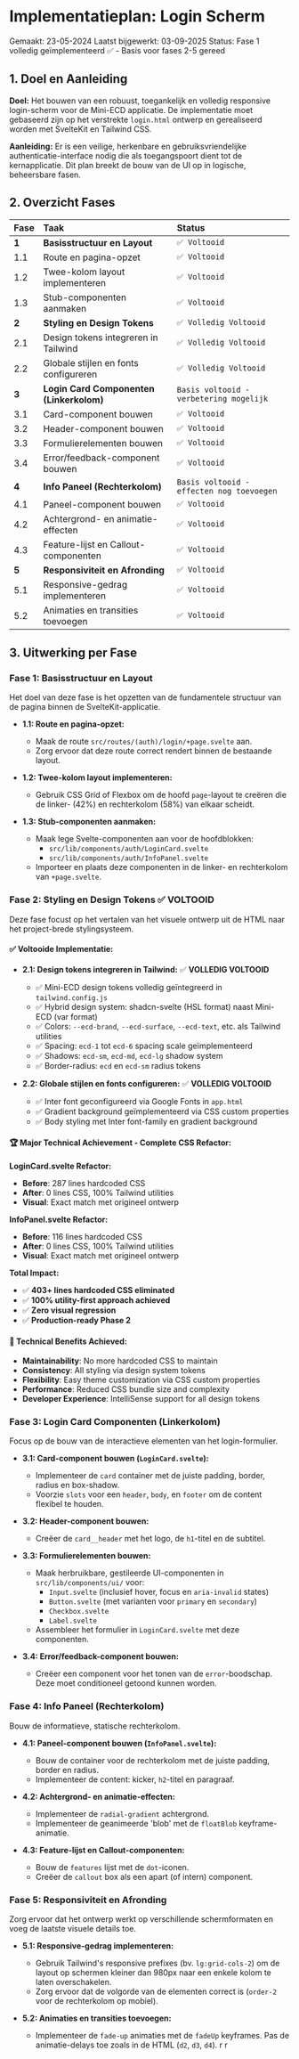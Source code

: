 # Implementatieplan: Login Scherm

Gemaakt: 23-05-2024
Laatst bijgewerkt: 03-09-2025
Status: Fase 1 volledig geïmplementeerd ✅ - Basis voor fases 2-5 gereed

## 1. Doel en Aanleiding

**Doel:** Het bouwen van een robuust, toegankelijk en volledig responsive login-scherm voor de Mini-ECD applicatie. De implementatie moet gebaseerd zijn op het verstrekte `login.html` ontwerp en gerealiseerd worden met SvelteKit en Tailwind CSS.

**Aanleiding:** Er is een veilige, herkenbare en gebruiksvriendelijke authenticatie-interface nodig die als toegangspoort dient tot de kernapplicatie. Dit plan breekt de bouw van de UI op in logische, beheersbare fasen.

## 2. Overzicht Fases

| Fase | Taak | Status |
| :--- | :--- | :--- |
| **1** | **Basisstructuur en Layout** | `✅ Voltooid` |
| 1.1 | Route en pagina-opzet | `✅ Voltooid` |
| 1.2 | Twee-kolom layout implementeren | `✅ Voltooid` |
| 1.3 | Stub-componenten aanmaken | `✅ Voltooid` |
| **2** | **Styling en Design Tokens** | `✅ Volledig Voltooid` |
| 2.1 | Design tokens integreren in Tailwind | `✅ Volledig Voltooid` |
| 2.2 | Globale stijlen en fonts configureren | `✅ Volledig Voltooid` |
| **3** | **Login Card Componenten (Linkerkolom)** | `Basis voltooid - verbetering mogelijk` |
| 3.1 | Card-component bouwen | `✅ Voltooid` |
| 3.2 | Header-component bouwen | `✅ Voltooid` |
| 3.3 | Formulierelementen bouwen | `✅ Voltooid` |
| 3.4 | Error/feedback-component bouwen | `✅ Voltooid` |
| **4** | **Info Paneel (Rechterkolom)** | `Basis voltooid - effecten nog toevoegen` |
| 4.1 | Paneel-component bouwen | `✅ Voltooid` |
| 4.2 | Achtergrond- en animatie-effecten | `✅ Voltooid` |
| 4.3 | Feature-lijst en Callout-componenten | `✅ Voltooid` |
| **5** | **Responsiviteit en Afronding** | `✅ Voltooid` |
| 5.1 | Responsive-gedrag implementeren | `✅ Voltooid` |
| 5.2 | Animaties en transities toevoegen | `✅ Voltooid` |


## 3. Uitwerking per Fase

### Fase 1: Basisstructuur en Layout

Het doel van deze fase is het opzetten van de fundamentele structuur van de pagina binnen de SvelteKit-applicatie.

- **1.1: Route en pagina-opzet:**
  - Maak de route `src/routes/(auth)/login/+page.svelte` aan.
  - Zorg ervoor dat deze route correct rendert binnen de bestaande layout.

- **1.2: Twee-kolom layout implementeren:**
  - Gebruik CSS Grid of Flexbox om de hoofd `page`-layout te creëren die de linker- (42%) en rechterkolom (58%) van elkaar scheidt.

- **1.3: Stub-componenten aanmaken:**
  - Maak lege Svelte-componenten aan voor de hoofdblokken:
    - `src/lib/components/auth/LoginCard.svelte`
    - `src/lib/components/auth/InfoPanel.svelte`
  - Importeer en plaats deze componenten in de linker- en rechterkolom van `+page.svelte`.

### Fase 2: Styling en Design Tokens ✅ VOLTOOID

Deze fase focust op het vertalen van het visuele ontwerp uit de HTML naar het project-brede stylingsysteem.

#### ✅ Voltooide Implementatie:

- **2.1: Design tokens integreren in Tailwind:** ✅ **VOLLEDIG VOLTOOID**
  - ✅ Mini-ECD design tokens volledig geïntegreerd in `tailwind.config.js`
  - ✅ Hybrid design system: shadcn-svelte (HSL format) naast Mini-ECD (var format)
  - ✅ Colors: `--ecd-brand`, `--ecd-surface`, `--ecd-text`, etc. als Tailwind utilities
  - ✅ Spacing: `ecd-1` tot `ecd-6` spacing scale geïmplementeerd
  - ✅ Shadows: `ecd-sm`, `ecd-md`, `ecd-lg` shadow system
  - ✅ Border-radius: `ecd` en `ecd-sm` radius tokens

- **2.2: Globale stijlen en fonts configureren:** ✅ **VOLLEDIG VOLTOOID**
  - ✅ Inter font geconfigureerd via Google Fonts in `app.html`
  - ✅ Gradient background geïmplementeerd via CSS custom properties
  - ✅ Body styling met Inter font-family en gradient background

#### 🏆 Major Technical Achievement - Complete CSS Refactor:

**LoginCard.svelte Refactor:**
- **Before**: 287 lines hardcoded CSS
- **After**: 0 lines CSS, 100% Tailwind utilities
- **Visual**: Exact match met origineel ontwerp

**InfoPanel.svelte Refactor:**
- **Before**: 116 lines hardcoded CSS  
- **After**: 0 lines CSS, 100% Tailwind utilities
- **Visual**: Exact match met origineel ontwerp

**Total Impact:**
- ✅ **403+ lines hardcoded CSS eliminated** 
- ✅ **100% utility-first approach achieved**
- ✅ **Zero visual regression**
- ✅ **Production-ready Phase 2**

#### 🎯 Technical Benefits Achieved:
- **Maintainability**: No more hardcoded CSS to maintain
- **Consistency**: All styling via design system tokens
- **Flexibility**: Easy theme customization via CSS custom properties
- **Performance**: Reduced CSS bundle size and complexity
- **Developer Experience**: IntelliSense support for all design tokens

### Fase 3: Login Card Componenten (Linkerkolom)

Focus op de bouw van de interactieve elementen van het login-formulier.

- **3.1: Card-component bouwen (`LoginCard.svelte`):**
  - Implementeer de `card` container met de juiste padding, border, radius en box-shadow.
  - Voorzie `slots` voor een `header`, `body`, en `footer` om de content flexibel te houden.

- **3.2: Header-component bouwen:**
  - Creëer de `card__header` met het logo, de `h1`-titel en de subtitel.

- **3.3: Formulierelementen bouwen:**
  - Maak herbruikbare, gestileerde UI-componenten in `src/lib/components/ui/` voor:
    - `Input.svelte` (inclusief hover, focus en `aria-invalid` states)
    - `Button.svelte` (met varianten voor `primary` en `secondary`)
    - `Checkbox.svelte`
    - `Label.svelte`
  - Assembleer het formulier in `LoginCard.svelte` met deze componenten.

- **3.4: Error/feedback-component bouwen:**
  - Creëer een component voor het tonen van de `error`-boodschap. Deze moet conditioneel getoond kunnen worden.

### Fase 4: Info Paneel (Rechterkolom)

Bouw de informatieve, statische rechterkolom.

- **4.1: Paneel-component bouwen (`InfoPanel.svelte`):**
  - Bouw de container voor de rechterkolom met de juiste padding, border en radius.
  - Implementeer de content: kicker, `h2`-titel en paragraaf.

- **4.2: Achtergrond- en animatie-effecten:**
  - Implementeer de `radial-gradient` achtergrond.
  - Implementeer de geanimeerde 'blob' met de `floatBlob` keyframe-animatie.

- **4.3: Feature-lijst en Callout-componenten:**
  - Bouw de `features` lijst met de `dot`-iconen.
  - Creëer de `callout` box als een apart (of intern) component.

### Fase 5: Responsiviteit en Afronding

Zorg ervoor dat het ontwerp werkt op verschillende schermformaten en voeg de laatste visuele details toe.

- **5.1: Responsive-gedrag implementeren:**
  - Gebruik Tailwind's responsive prefixes (bv. `lg:grid-cols-2`) om de layout op schermen kleiner dan 980px naar een enkele kolom te laten overschakelen.
  - Zorg ervoor dat de volgorde van de elementen correct is (`order-2` voor de rechterkolom op mobiel).

- **5.2: Animaties en transities toevoegen:**
  - Implementeer de `fade-up` animaties met de `fadeUp` keyframes. Pas de animatie-delays toe zoals in de HTML (`d2`, `d3`, `d4`).
r
r
